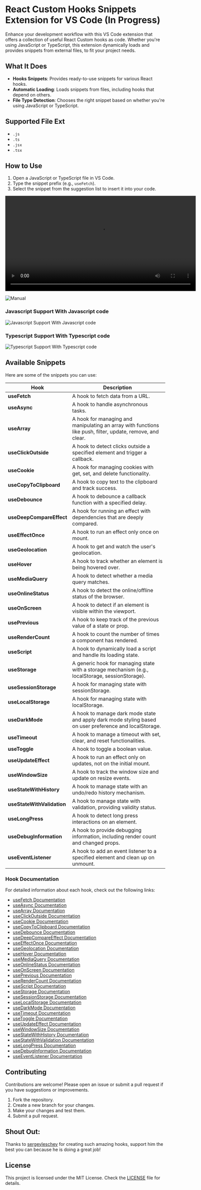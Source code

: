 # React Custom Hooks Snippets Extension for VS Code (In Progress)

Enhance your development workflow with this VS Code extension that offers a collection of useful React Custom hooks as code. Whether you're using JavaScript or TypeScript, this extension dynamically loads and provides snippets from external files, to fit your project needs.

## What It Does

- **Hooks Snippets**: Provides ready-to-use snippets for various React hooks.
- **Automatic Loading**: Loads snippets from files, including hooks that depend on others.
- **File Type Detection**: Chooses the right snippet based on whether you're using JavaScript or TypeScript.

## Supported File Ext

- `.js`
- `.ts`
- `.jsx`
- `.tsx`

## How to Use

1. Open a JavaScript or TypeScript file in VS Code.
2. Type the snippet prefix (e.g., `useFetch`).
3. Select the snippet from the suggestion list to insert it into your code.

<video width="600" controls>
  <source src="./images/assets/manual.mov" type="video/mp4">
  Your browser does not support the video tag.
</video>

![Manual](./images/assets/manual.gif)

### Javascript Support With Javascript code

![Javascript Support With Javascript code](./images/assets/javascript-support.png)

### Typescript Support With Typescript code

![Typescript Support With Typescript code](./images/assets/typescript-support.png)

## Available Snippets

Here are some of the snippets you can use:

| Hook                    | Description                                                                                  |
|-------------------------|----------------------------------------------------------------------------------------------|
| **useFetch**            | A hook to fetch data from a URL.                                                             |
| **useAsync**            | A hook to handle asynchronous tasks.                                                         |
| **useArray**            | A hook for managing and manipulating an array with functions like push, filter, update, remove, and clear. |
| **useClickOutside**     | A hook to detect clicks outside a specified element and trigger a callback.                   |
| **useCookie**           | A hook for managing cookies with get, set, and delete functionality.                         |
| **useCopyToClipboard**  | A hook to copy text to the clipboard and track success.                                        |
| **useDebounce**         | A hook to debounce a callback function with a specified delay.                                |
| **useDeepCompareEffect**| A hook for running an effect with dependencies that are deeply compared.                      |
| **useEffectOnce**       | A hook to run an effect only once on mount.                                                   |
| **useGeolocation**      | A hook to get and watch the user's geolocation.                                               |
| **useHover**            | A hook to track whether an element is being hovered over.                                     |
| **useMediaQuery**       | A hook to detect whether a media query matches.                                                |
| **useOnlineStatus**     | A hook to detect the online/offline status of the browser.                                    |
| **useOnScreen**         | A hook to detect if an element is visible within the viewport.                                |
| **usePrevious**         | A hook to keep track of the previous value of a state or prop.                                |
| **useRenderCount**      | A hook to count the number of times a component has rendered.                                 |
| **useScript**           | A hook to dynamically load a script and handle its loading state.                             |
| **useStorage**          | A generic hook for managing state with a storage mechanism (e.g., localStorage, sessionStorage). |
| **useSessionStorage**   | A hook for managing state with sessionStorage.                                                |
| **useLocalStorage**     | A hook for managing state with localStorage.                                                  |
| **useDarkMode**         | A hook to manage dark mode state and apply dark mode styling based on user preference and localStorage. |
| **useTimeout**          | A hook to manage a timeout with set, clear, and reset functionalities.                         |
| **useToggle**           | A hook to toggle a boolean value.                                                             |
| **useUpdateEffect**     | A hook to run an effect only on updates, not on the initial mount.                            |
| **useWindowSize**       | A hook to track the window size and update on resize events.                                  |
| **useStateWithHistory** | A hook to manage state with an undo/redo history mechanism.                                   |
| **useStateWithValidation** | A hook to manage state with validation, providing validity status.                          |
| **useLongPress**        | A hook to detect long press interactions on an element.                                       |
| **useDebugInformation** | A hook to provide debugging information, including render count and changed props.           |
| **useEventListener**    | A hook to add an event listener to a specified element and clean up on unmount.             |

### Hook Documentation

For detailed information about each hook, check out the following links:

- [useFetch Documentation](docs/useFetch.md)
- [useAsync Documentation](docs/useAsync.md)
- [useArray Documentation](docs/useArray.md)
- [useClickOutside Documentation](docs/useClickOutside.md)
- [useCookie Documentation](docs/useCookie.md)
- [useCopyToClipboard Documentation](docs/useCopyToClipboard.md)
- [useDebounce Documentation](docs/useDebounce.md)
- [useDeepCompareEffect Documentation](docs/useDeepCompareEffect.md)
- [useEffectOnce Documentation](docs/useEffectOnce.md)
- [useGeolocation Documentation](docs/useGeolocation.md)
- [useHover Documentation](docs/useHover.md)
- [useMediaQuery Documentation](docs/useMediaQuery.md)
- [useOnlineStatus Documentation](docs/useOnlineStatus.md)
- [useOnScreen Documentation](docs/useOnScreen.md)
- [usePrevious Documentation](docs/usePrevious.md)
- [useRenderCount Documentation](docs/useRenderCount.md)
- [useScript Documentation](docs/useScript.md)
- [useStorage Documentation](docs/useStorage.md)
- [useSessionStorage Documentation](docs/useSessionStorage.md)
- [useLocalStorage Documentation](docs/useLocalStorage.md)
- [useDarkMode Documentation](docs/useDarkMode.md)
- [useTimeout Documentation](docs/useTimeout.md)
- [useToggle Documentation](docs/useToggle.md)
- [useUpdateEffect Documentation](docs/useUpdateEffect.md)
- [useWindowSize Documentation](docs/useWindowSize.md)
- [useStateWithHistory Documentation](docs/useStateWithHistory.md)
- [useStateWithValidation Documentation](docs/useStateWithValidation.md)
- [useLongPress Documentation](docs/useLongPress.md)
- [useDebugInformation Documentation](docs/useDebugInformation.md)
- [useEventListener Documentation](docs/useEventListener.md)

## Contributing

Contributions are welcome! Please open an issue or submit a pull request if you have suggestions or improvements.

1. Fork the repository.
2. Create a new branch for your changes.
3. Make your changes and test them.
4. Submit a pull request.

## Shout Out:
Thanks to [sergeyleschev](https://github.com/sergeyleschev) for creating such amazing hooks, support him the best you can because he is doing a great job!

## License

This project is licensed under the MIT License. Check the [LICENSE](LICENSE) file for details.
